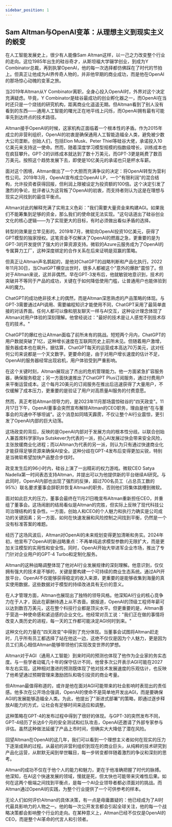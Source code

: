 ```yaml
---
sidebar_position: 1
---
```


## Sam Altman与OpenAI变革：从理想主义到现实主义的蜕变

在人工智能发展史上，很少有人能像Sam Altman这样，以一己之力改变整个行业的走向。这位1985年出生的硅谷奇才，从斯坦福大学辍学创业，到成为Y Combinator总裁，再到执掌OpenAI，他的每一次选择都仿佛踩在了时代的节拍上。但真正让他成为AI界传奇人物的，并非他早期的商业成功，而是他在OpenAI的那场惊心动魄的变革之旅。

当2019年Altman从Y Combinator离职，全身心投入OpenAI时，外界对这个决定充满疑虑。毕竟，Y Combinator是硅谷最成功的创业孵化器之一，而OpenAI在当时还只是一个烧钱的研究机构，距离商业化遥遥无期。但Altman看到了别人没有看到的东西——通用人工智能的曙光正在地平线上闪烁，而OpenAI拥有最有可能率先到达终点的技术路径。

Altman接手OpenAI的时候，这家机构正面临着一个根本性的矛盾。作为2015年成立的非营利组织，OpenAI的初衷是确保通用人工智能造福全人类，避免被少数大公司垄断。创始人们，包括Elon Musk、Peter Thiel等硅谷大佬，承诺投入10亿美元来支持这一使命。然而，随着深度学习模型规模的指数级增长，训练成本也在疯狂攀升。GPT-2的训练成本就达到了数十万美元，而GPT-3更是耗费了数百万美元。按照这个趋势发展下去，即使是10亿美元的承诺也只是杯水车薪。

面对这个困境，Altman做出了一个大胆而充满争议的决定：将OpenAI转型为营利性公司。2019年3月，OpenAI宣布成立OpenAI LP，一个"有限利润"的混合结构，允许投资者获得回报，但利润上限被设定为投资额的100倍。这个决定引发了激烈的争论，批评者认为这背叛了OpenAI的初衷，而支持者则认为这是在理想与现实之间找到的最佳平衡点。

Altman对此的解释充满了实用主义色彩："我们需要大量资金来构建AGI。如果我们不能筹集到足够的资金，那么我们的使命就无法实现。"这句话道出了硅谷创业文化的核心逻辑——为了实现更大的目标，有时必须做出看似矛盾的选择。

转型的效果是立竿见影的。2019年7月，微软向OpenAI投资10亿美元，获得了GPT模型的独家授权。这笔资金不仅解决了OpenAI的燃眉之急，更重要的是为GPT-3的开发提供了强大的计算资源支持。微软的Azure云服务成为了OpenAI的专属算力工厂，这种深度绑定的合作关系在后来证明是双赢的策略。

但真正让Altman声名鹊起的，是他对ChatGPT的战略判断和产品化执行。2022年11月30日，当ChatGPT横空出世时，很多人都被这个"意外的爆款"震惊了。但对于Altman来说，这并非偶然。早在GPT-3发布后，他就敏锐地意识到，技术的突破并不等同于产品的成功，关键在于如何降低使用门槛，让普通用户也能体验到AI的魔力。

ChatGPT的成功绝非技术上的偶然，而是Altman深思熟虑的产品策略的体现。与GPT-3需要通过API调用、需要编程知识才能使用不同，ChatGPT采用了最简单直接的对话界面。任何人都可以像和朋友聊天一样与AI交互，这种设计理念体现了Altman对用户体验的深刻理解。他曾经说过："最好的技术是让人感觉不到技术存在的技术。"

ChatGPT的爆红也让Altman面临了前所未有的挑战。短短两个月内，ChatGPT的用户数就突破了1亿，这种增长速度在互联网历史上前所未见。但随着用户激增，服务器成本也在飙升。据估算，ChatGPT每天的运营成本高达70万美元，这对任何公司来说都是一个天文数字。更要命的是，由于对用户增长速度的估计不足，OpenAI的服务器经常出现宕机，用户体验受到严重影响。

在这个关键时刻，Altman展现出了杰出的危机管理能力。他一方面紧急扩容服务器，确保服务稳定；另一方面快速推出了ChatGPT Plus订阅服务，通过付费用户来平衡运营成本。这个每月20美元的订阅服务在推出后迅速获得了大量用户，不仅缓解了成本压力，更重要的是验证了用户对高质量AI服务的付费意愿。

然而，真正考验Altman领导力的，是2023年11月那场震惊硅谷的"四天政变"。11月17日下午，OpenAI董事会突然宣布解除Altman的CEO职务，理由是他"在与董事会的沟通中不够坦诚"。这个消息如同晴天霹雳，不仅让整个AI行业震惊，更引发了OpenAI内部的巨大动荡。

这场政变的背后，反映的是OpenAI内部对于发展方向的根本性分歧。以联合创始人兼首席科学家Ilya Sutskever为代表的一派，担心AI发展过快会带来安全风险，主张放缓商业化进程；而以Altman为代表的另一派，则认为只有通过快速商业化才能获得足够资源来确保AI安全。这种分歧在GPT-4发布后变得更加尖锐，特别是当微软希望加快产品整合步伐时。

政变发生后的96小时内，硅谷上演了一出精彩的权力游戏。微软CEO Satya Nadella第一时间表态支持Altman，并提出可以为他提供新的平台继续AI研究。与此同时，OpenAI内部也出现了强烈的反弹，超过700名员工（占总员工数的95%）联名要求董事会辞职并恢复Altman的职务，否则他们将集体跳槽到微软。

面对如此巨大的压力，董事会最终在11月21日晚宣布Altman重新担任CEO，并重组了董事会。这场闹剧的结局看似是Altman的完胜，但实际上反映了现代科技公司治理结构的复杂性。一方面，创始人和CEO的个人魅力和执行力确实是公司成功的关键因素；另一方面，如何在快速发展和风险控制之间找到平衡，仍然是一个没有标准答案的难题。

经历了这场风波后，Altman对OpenAI的未来规划变得更加清晰和务实。2024年初，他宣布了OpenAI的新战略重点：不再单纯追求模型参数的无限扩大，而是更加关注模型的实用性和安全性。同时，OpenAI开始大举进军企业市场，推出了专门针对企业用户的GPT-4 Turbo和定制化服务。

Altman的这种战略调整体现了他对AI行业发展规律的深刻理解。他意识到，仅仅拥有强大的技术是不够的，关键是要构建一个可持续的商业生态系统。通过API开放平台，OpenAI不仅能够获得稳定的收入来源，更重要的是能够收集到海量的真实使用数据，这些数据对于模型的持续改进具有无价的意义。

在人才管理方面，Altman也展现出了独特的领导风格。他深知AI行业的核心竞争力在于人才，因此在薪酬待遇上从不吝啬。据报道，OpenAI的顶级工程师年薪可以达到数百万美元，这在整个科技行业都是顶尖水平。但更重要的是，Altman善于营造一种使命感和紧迫感的企业文化。他经常对员工说："我们正在做的事情将改变人类历史的进程，每一天的工作都可能决定AGI何时到来。"

这种文化的力量在"四天政变"中得到了充分体现。当董事会试图将Altman赶走时，几乎所有员工都选择了站在他这一边，这绝不仅仅是因为个人魅力，更是因为员工们真心相信Altman能够带领他们实现改变世界的梦想。

Altman对于AGI（通用人工智能）到来时间的预测也体现了他作为企业家的务实态度。与一些学者动辄几十年的保守估计不同，他曾多次公开表示AGI可能在2027年左右实现。这种相对激进的预测既体现了他对技术发展速度的乐观估计，也反映了他希望通过预期管理来激励团队和吸引投资的商业考量。

但Altman最值得称道的，或许是他在面对AGI可能带来的社会影响时表现出的责任感。他多次在公开场合强调，OpenAI的使命不是简单地开发出AGI，而是要确保AGI的发展能够造福全人类。为此，他提出了"渐进式部署"的策略，即通过逐步释放AI能力的方式，让社会有足够时间来适应和调整。

这种策略在GPT-4的发布过程中得到了很好的体现。与GPT-3的突然发布不同，GPT-4经历了长达6个月的安全测试和红队攻击，OpenAI还邀请了外部专家参与评估。虽然这种做法延缓了产品上市时间，但确实大大降低了潜在风险。

回望Altman在OpenAI的这几年，我们可以看到一个理想主义者如何在现实的压力下逐渐成熟的过程。从最初的非营利组织到现在的商业巨头，从纯粹的技术研究到产品化运营，从默默无闻到举世瞩目，每一步转变都伴随着激烈的争议和深刻的思考。

Altman的成功不仅在于他个人的能力和魅力，更在于他准确把握了时代的脉搏。他深知，在AI这个快速发展的领域，慢就是死，但太快也可能带来灾难性后果。如何在这两个极端之间找到平衡点，是每一个AI企业领导者都必须面对的挑战。而Altman通过OpenAI的实践，为整个行业提供了一个可供参考的样本。

无论人们如何评价Altman的具体决策，有一点是毋庸置疑的：他已经成为了AI时代最具影响力的人物之一。他的每一次公开发言都会引起全球关注，他的每一个战略决策都会影响整个行业的走向。在某种意义上，Altman已经不仅仅是OpenAI的CEO，而是整个AI革命的代言人和引领者。
